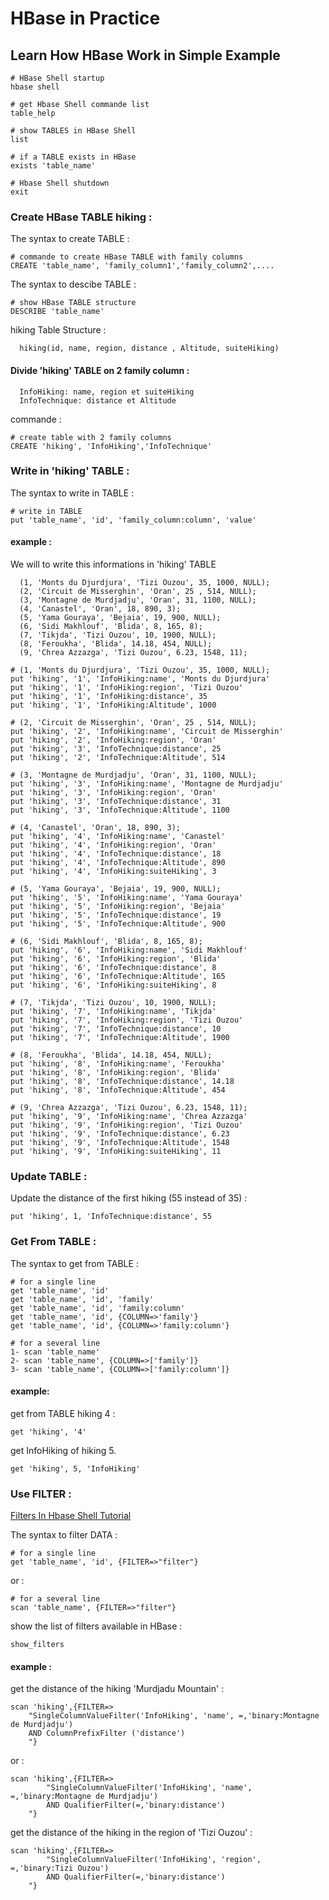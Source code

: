 # HBase in Practice

## Learn How HBase Work in Simple Example

```shell
# HBase Shell startup
hbase shell
```

```shell
# get Hbase Shell commande list 
table_help
```

```shell
# show TABLES in HBase Shell
list
```

```shell
# if a TABLE exists in HBase
exists 'table_name'
```

```shell
# Hbase Shell shutdown
exit
```

### Create HBase TABLE hiking :  
The syntax to create TABLE :
```shell
# commande to create HBase TABLE with family columns  
CREATE 'table_name', 'family_column1','family_column2',....
```

The syntax to descibe TABLE :
```shell
# show HBase TABLE structure
DESCRIBE 'table_name'
```
hiking Table Structure :

      hiking(id, name, region, distance , Altitude, suiteHiking)

#### Divide 'hiking' TABLE on 2 family column :

      InfoHiking: name, region et suiteHiking
      InfoTechnique: distance et Altitude

commande : 
```shell
# create table with 2 family columns
CREATE 'hiking', 'InfoHiking','InfoTechnique'
```
      
### Write in 'hiking' TABLE :
The syntax to write in TABLE :
```shell
# write in TABLE 
put 'table_name', 'id', 'family_column:column', 'value'
```
#### example : 

We will to write this informations in 'hiking' TABLE
      
      (1, 'Monts du Djurdjura', 'Tizi Ouzou', 35, 1000, NULL);
      (2, 'Circuit de Misserghin', 'Oran', 25 , 514, NULL);
      (3, 'Montagne de Murdjadju', 'Oran', 31, 1100, NULL);
      (4, 'Canastel', 'Oran', 18, 890, 3);
      (5, 'Yama Gouraya', 'Bejaia', 19, 900, NULL);
      (6, 'Sidi Makhlouf', 'Blida', 8, 165, 8);
      (7, 'Tikjda', 'Tizi Ouzou', 10, 1900, NULL);
      (8, 'Feroukha', 'Blida', 14.18, 454, NULL);
      (9, 'Chrea Azzazga', 'Tizi Ouzou', 6.23, 1548, 11);


```shell
# (1, 'Monts du Djurdjura', 'Tizi Ouzou', 35, 1000, NULL);
put 'hiking', '1', 'InfoHiking:name', 'Monts du Djurdjura'
put 'hiking', '1', 'InfoHiking:region', 'Tizi Ouzou'
put 'hiking', '1', 'InfoHiking:distance', 35
put 'hiking', '1', 'InfoHiking:Altitude', 1000

# (2, 'Circuit de Misserghin', 'Oran', 25 , 514, NULL);
put 'hiking', '2', 'InfoHiking:name', 'Circuit de Misserghin'
put 'hiking', '2', 'InfoHiking:region', 'Oran'
put 'hiking', '3', 'InfoTechnique:distance', 25
put 'hiking', '2', 'InfoTechnique:Altitude', 514

# (3, 'Montagne de Murdjadju', 'Oran', 31, 1100, NULL);
put 'hiking', '3', 'InfoHiking:name', 'Montagne de Murdjadju'
put 'hiking', '3', 'InfoHiking:region', 'Oran'
put 'hiking', '3', 'InfoTechnique:distance', 31
put 'hiking', '3', 'InfoTechnique:Altitude', 1100

# (4, 'Canastel', 'Oran', 18, 890, 3);
put 'hiking', '4', 'InfoHiking:name', 'Canastel'
put 'hiking', '4', 'InfoHiking:region', 'Oran'
put 'hiking', '4', 'InfoTechnique:distance', 18
put 'hiking', '4', 'InfoTechnique:Altitude', 890
put 'hiking', '4', 'InfoHiking:suiteHiking', 3

# (5, 'Yama Gouraya', 'Bejaia', 19, 900, NULL);
put 'hiking', '5', 'InfoHiking:name', 'Yama Gouraya'
put 'hiking', '5', 'InfoHiking:region', 'Bejaia'
put 'hiking', '5', 'InfoTechnique:distance', 19
put 'hiking', '5', 'InfoTechnique:Altitude', 900

# (6, 'Sidi Makhlouf', 'Blida', 8, 165, 8);
put 'hiking', '6', 'InfoHiking:name', 'Sidi Makhlouf'
put 'hiking', '6', 'InfoHiking:region', 'Blida'
put 'hiking', '6', 'InfoTechnique:distance', 8
put 'hiking', '6', 'InfoTechnique:Altitude', 165
put 'hiking', '6', 'InfoHiking:suiteHiking', 8

# (7, 'Tikjda', 'Tizi Ouzou', 10, 1900, NULL);
put 'hiking', '7', 'InfoHiking:name', 'Tikjda'
put 'hiking', '7', 'InfoHiking:region', 'Tizi Ouzou'
put 'hiking', '7', 'InfoTechnique:distance', 10
put 'hiking', '7', 'InfoTechnique:Altitude', 1900

# (8, 'Feroukha', 'Blida', 14.18, 454, NULL);
put 'hiking', '8', 'InfoHiking:name', 'Feroukha'
put 'hiking', '8', 'InfoHiking:region', 'Blida'
put 'hiking', '8', 'InfoTechnique:distance', 14.18
put 'hiking', '8', 'InfoTechnique:Altitude', 454

# (9, 'Chrea Azzazga', 'Tizi Ouzou', 6.23, 1548, 11);
put 'hiking', '9', 'InfoHiking:name', 'Chrea Azzazga'
put 'hiking', '9', 'InfoHiking:region', 'Tizi Ouzou'
put 'hiking', '9', 'InfoTechnique:distance', 6.23
put 'hiking', '9', 'InfoTechnique:Altitude', 1548
put 'hiking', '9', 'InfoHiking:suiteHiking', 11
 ```
### Update TABLE :

Update the distance of the first hiking (55 instead of 35) :

```shell
put 'hiking', 1, 'InfoTechnique:distance', 55
```
### Get From TABLE :
The syntax to get from TABLE :
```shell
# for a single line
get 'table_name', 'id'
get 'table_name', 'id', 'family'
get 'table_name', 'id', 'family:column'
get 'table_name', 'id', {COLUMN=>'family'}
get 'table_name', 'id', {COLUMN=>'family:column'}
```
```shell
# for a several line
1- scan 'table_name'
2- scan 'table_name', {COLUMN=>['family']}
3- scan 'table_name', {COLUMN=>['family:column']}
```
#### example:

get from TABLE hiking 4 :

```shell
get 'hiking', '4'
```
get InfoHiking of hiking 5.

```shell
get 'hiking', 5, 'InfoHiking'
```
### Use FILTER : 
[Filters In Hbase Shell Tutorial](http://www.hadooptpoint.org/filters-in-hbase-shell/)

The syntax to filter DATA :
```shell
# for a single line
get 'table_name', 'id', {FILTER=>"filter"}
```
or :
```shell 
# for a several line
scan 'table_name', {FILTER=>"filter"}
```
show the list of filters available in HBase :
```shell
show_filters
```
#### example : 
get the distance of the hiking 'Murdjadu Mountain' :

```shell
scan 'hiking',{FILTER=>
	"SingleColumnValueFilter('InfoHiking', 'name', =,'binary:Montagne de Murdjadju')
	AND ColumnPrefixFilter ('distance')
	"}
```
or :
```shell
scan 'hiking',{FILTER=>
		"SingleColumnValueFilter('InfoHiking', 'name', =,'binary:Montagne de Murdjadju')
		AND QualifierFilter(=,'binary:distance')
	"}
```

get the distance of the hiking in the region of 'Tizi Ouzou' :

```shell
scan 'hiking',{FILTER=>
		"SingleColumnValueFilter('InfoHiking', 'region', =,'binary:Tizi Ouzou')
		AND QualifierFilter(=,'binary:distance') 
	"}
```
